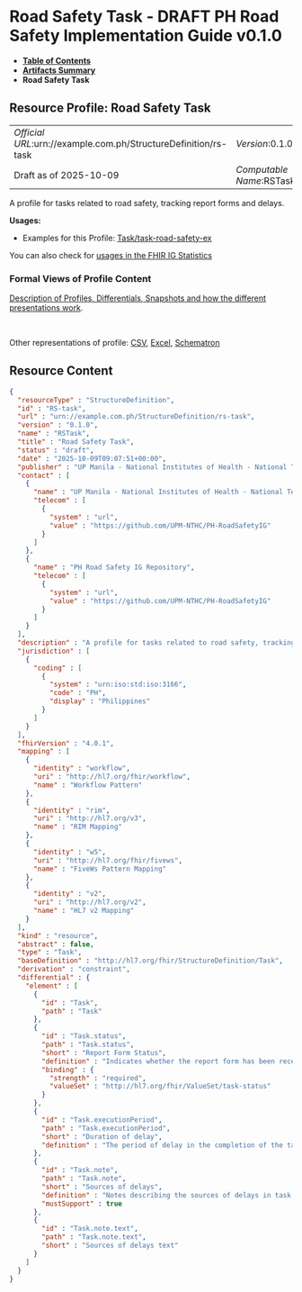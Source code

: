 # Road Safety Task - DRAFT PH Road Safety Implementation Guide v0.1.0

* [**Table of Contents**](toc.md)
* [**Artifacts Summary**](artifacts.md)
* **Road Safety Task**

## Resource Profile: Road Safety Task 

| | |
| :--- | :--- |
| *Official URL*:urn://example.com.ph/StructureDefinition/rs-task | *Version*:0.1.0 |
| Draft as of 2025-10-09 | *Computable Name*:RSTask |

 
A profile for tasks related to road safety, tracking report forms and delays. 

**Usages:**

* Examples for this Profile: [Task/task-road-safety-ex](Task-task-road-safety-ex.md)

You can also check for [usages in the FHIR IG Statistics](https://packages2.fhir.org/xig/example.fhir.ph.roadsafety|current/StructureDefinition/RS-task)

### Formal Views of Profile Content

 [Description of Profiles, Differentials, Snapshots and how the different presentations work](http://build.fhir.org/ig/FHIR/ig-guidance/readingIgs.html#structure-definitions). 

 

Other representations of profile: [CSV](StructureDefinition-RS-task.csv), [Excel](StructureDefinition-RS-task.xlsx), [Schematron](StructureDefinition-RS-task.sch) 



## Resource Content

```json
{
  "resourceType" : "StructureDefinition",
  "id" : "RS-task",
  "url" : "urn://example.com.ph/StructureDefinition/rs-task",
  "version" : "0.1.0",
  "name" : "RSTask",
  "title" : "Road Safety Task",
  "status" : "draft",
  "date" : "2025-10-09T09:07:51+00:00",
  "publisher" : "UP Manila - National Institutes of Health - National Telehealth Center",
  "contact" : [
    {
      "name" : "UP Manila - National Institutes of Health - National Telehealth Center",
      "telecom" : [
        {
          "system" : "url",
          "value" : "https://github.com/UPM-NTHC/PH-RoadSafetyIG"
        }
      ]
    },
    {
      "name" : "PH Road Safety IG Repository",
      "telecom" : [
        {
          "system" : "url",
          "value" : "https://github.com/UPM-NTHC/PH-RoadSafetyIG"
        }
      ]
    }
  ],
  "description" : "A profile for tasks related to road safety, tracking report forms and delays.",
  "jurisdiction" : [
    {
      "coding" : [
        {
          "system" : "urn:iso:std:iso:3166",
          "code" : "PH",
          "display" : "Philippines"
        }
      ]
    }
  ],
  "fhirVersion" : "4.0.1",
  "mapping" : [
    {
      "identity" : "workflow",
      "uri" : "http://hl7.org/fhir/workflow",
      "name" : "Workflow Pattern"
    },
    {
      "identity" : "rim",
      "uri" : "http://hl7.org/v3",
      "name" : "RIM Mapping"
    },
    {
      "identity" : "w5",
      "uri" : "http://hl7.org/fhir/fivews",
      "name" : "FiveWs Pattern Mapping"
    },
    {
      "identity" : "v2",
      "uri" : "http://hl7.org/v2",
      "name" : "HL7 v2 Mapping"
    }
  ],
  "kind" : "resource",
  "abstract" : false,
  "type" : "Task",
  "baseDefinition" : "http://hl7.org/fhir/StructureDefinition/Task",
  "derivation" : "constraint",
  "differential" : {
    "element" : [
      {
        "id" : "Task",
        "path" : "Task"
      },
      {
        "id" : "Task.status",
        "path" : "Task.status",
        "short" : "Report Form Status",
        "definition" : "Indicates whether the report form has been received.",
        "binding" : {
          "strength" : "required",
          "valueSet" : "http://hl7.org/fhir/ValueSet/task-status"
        }
      },
      {
        "id" : "Task.executionPeriod",
        "path" : "Task.executionPeriod",
        "short" : "Duration of delay",
        "definition" : "The period of delay in the completion of the task."
      },
      {
        "id" : "Task.note",
        "path" : "Task.note",
        "short" : "Sources of delays",
        "definition" : "Notes describing the sources of delays in task completion.",
        "mustSupport" : true
      },
      {
        "id" : "Task.note.text",
        "path" : "Task.note.text",
        "short" : "Sources of delays text"
      }
    ]
  }
}

```
